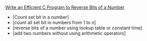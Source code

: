 [Write an Efficient C Program to Reverse Bits of a Number](https://www.geeksforgeeks.org/write-an-efficient-c-program-to-reverse-bits-of-a-number/?ref=lbp)

- [Count set bit in a number]
- [count all set bit in numbers from 1 to n]
- [reverse bits of a number using lookup table or constant time]
- [add two numbers without using arithmetic operators]
